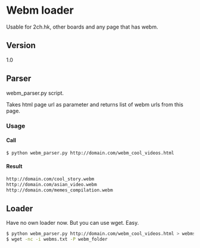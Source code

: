 # Webm loader
Usable for 2ch.hk, other boards and any page that has webm.

## Version
1.0

## Parser

webm_parser.py script.

Takes html page url as parameter and returns list of webm urls from this page.

### Usage

#### Call

```sh
$ python webm_parser.py http://domain.com/webm_cool_videos.html
```

#### Result

```sh
http://domain.com/cool_story.webm
http://domain.com/asian_video.webm
http://domain.com/memes_compilation.webm
```
## Loader

Have no own loader now. But you can use wget. Easy.

```sh
$ python webm_parser.py http://domain.com/webm_cool_videos.html > webms.txt
$ wget -nc -i webms.txt -P webm_folder
```
